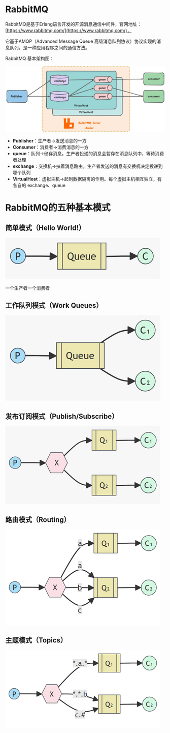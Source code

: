 # RabbitMQ

RabbitMQ是基于Erlang语言开发的开源消息通信中间件，官网地址：[https://www.rabbitmq.com/](https://www.rabbitmq.com/)，

它基于AMQP（Advanced Message Queue 高级消息队列协议）协议实现的消息队列，是一种应用程序之间的通信方法。

RabbitMQ 基本架构图：

![画板](images/1728908448229-4bc77193-da6d-4476-a176-80c644eafb0a.jpeg)

+ **Publisher**：生产者->发送消息的一方
+ **Consumer**：消费者->消费消息的一方
+ **queue**：队列->储存消息。生产者投递的消息会暂存在消息队列中，等待消费者处理
+ **exchange**：交换机->扶着消息路由。生产者发送的消息有交换机决定投递到哪个队列
+ **VirtualHost**：虚拟主机->起到数据隔离的作用。每个虚拟主机相互独立，有各自的 exchange、queue

# RabbitMQ的五种基本模式

## 简单模式（Hello World!）

![](images/1728909596780-02e5cb0a-7ff8-4d47-9e05-7b1ed201d9e7.png)

一个生产者一个消费者

## 工作队列模式（Work Queues）

![](images/1728909588592-7a932e53-9dc3-452d-8026-63051e5e3804.png)

## 发布订阅模式（Publish/Subscribe）

![](images/1728909607919-0430e86f-8599-47df-b723-cc2c7da927d7.png)

## 路由模式（Routing）

![](images/1728909623489-abdb17d3-2aaa-4373-9b97-5c070f99019c.png)

## 主题模式（Topics）

![](images/1728909632027-19a7a3da-1880-440b-ad51-e91ce1fdbef4.png)

